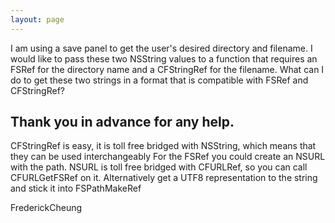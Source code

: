 ```yaml
---
layout: page
---
```




I am using a save panel to get the user's desired directory and filename. I would like to pass these two NSString values to a function that requires an FSRef for the directory name and a CFStringRef for the filename. What can I do to get these two strings in a format that is compatible with FSRef and CFStringRef? 

Thank you in advance for any help.
----
CFStringRef is easy, it is toll free bridged with NSString, which means that they can be used interchangeably
For the FSRef you could create an NSURL with the path. NSURL is toll free bridged with CFURLRef, so you can call CFURLGetFSRef on it. Alternatively get a UTF8 representation to the string and stick it into FSPathMakeRef

FrederickCheung

